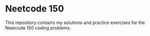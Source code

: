 # Neetcode 150

This repository contains my solutions and practice exercises for the Neetcode 150 coding problems.

